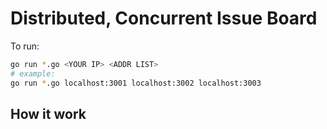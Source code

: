# Distributed, Concurrent Issue Board

To run:

~~~bash
go run *.go <YOUR IP> <ADDR LIST>
# example:
go run *.go localhost:3001 localhost:3002 localhost:3003
~~~

## How it work

